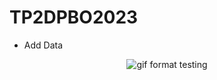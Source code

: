 # TP2DPBO2023

- Add Data
<p align="center">
  <img src="https://github.com/Azzahrasth/TP2DPBO2023/record.gif" alt="gif format testing"/>
</p>



